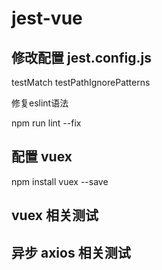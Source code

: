 # jest-vue

## 修改配置 jest.config.js
testMatch
testPathIgnorePatterns

修复eslint语法

npm run lint --fix

## 配置 vuex
npm install vuex --save

## vuex 相关测试

## 异步 axios 相关测试
